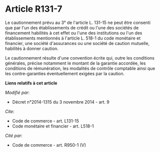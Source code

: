 # Article R131-7

Le cautionnement prévu au 3° de l'article L. 131-15 ne peut être consenti que par l'un des établissements de crédit ou l'une
des sociétés de financement habilités à cet effet ou l'une des institutions ou l'un des établissements mentionnés à l'article
L. 518-1 du code monétaire et financier, une société d'assurances ou une société de caution mutuelle, habilités à donner
caution. 

Le cautionnement résulte d'une convention écrite qui, outre les conditions générales, précise notamment le montant de la
garantie accordée, les conditions de rémunération, les modalités de contrôle comptable ainsi que les contre-garanties
éventuellement exigées par la caution.

**Liens relatifs à cet article**

_Modifié par_:

  - Décret n°2014-1315 du 3 novembre 2014 - art. 9

_Cite_:

  - Code de commerce - art. L131-15
  - Code monétaire et financier - art. L518-1

_Cité par_:

  - Code de commerce - art. R950-1 (V)
